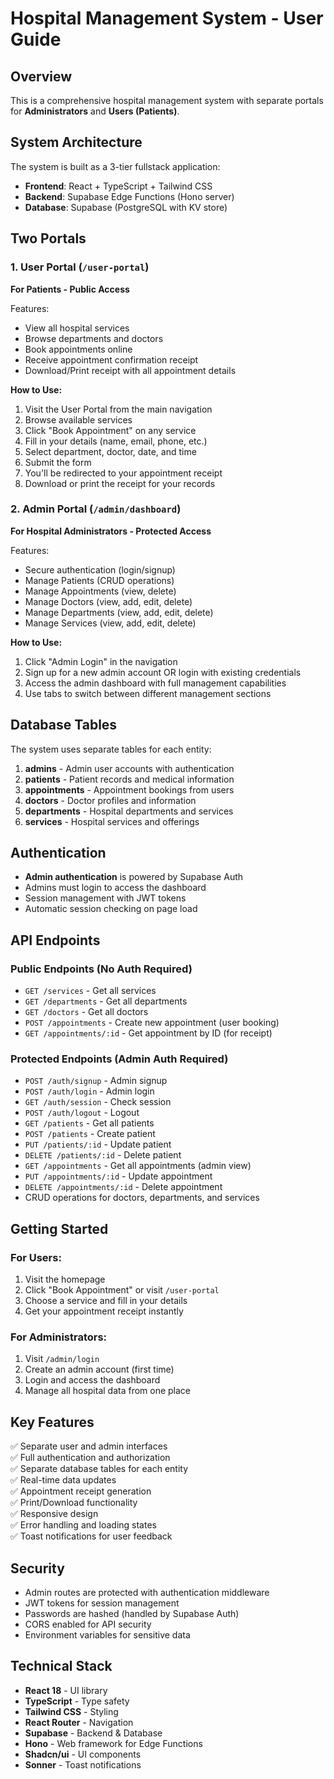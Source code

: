 # Hospital Management System - User Guide

## Overview

This is a comprehensive hospital management system with separate portals for **Administrators** and **Users (Patients)**.

## System Architecture

The system is built as a 3-tier fullstack application:
- **Frontend**: React + TypeScript + Tailwind CSS
- **Backend**: Supabase Edge Functions (Hono server)
- **Database**: Supabase (PostgreSQL with KV store)

## Two Portals

### 1. User Portal (`/user-portal`)
**For Patients - Public Access**

Features:
- View all hospital services
- Browse departments and doctors
- Book appointments online
- Receive appointment confirmation receipt
- Download/Print receipt with all appointment details

**How to Use:**
1. Visit the User Portal from the main navigation
2. Browse available services
3. Click "Book Appointment" on any service
4. Fill in your details (name, email, phone, etc.)
5. Select department, doctor, date, and time
6. Submit the form
7. You'll be redirected to your appointment receipt
8. Download or print the receipt for your records

### 2. Admin Portal (`/admin/dashboard`)
**For Hospital Administrators - Protected Access**

Features:
- Secure authentication (login/signup)
- Manage Patients (CRUD operations)
- Manage Appointments (view, delete)
- Manage Doctors (view, add, edit, delete)
- Manage Departments (view, add, edit, delete)
- Manage Services (view, add, edit, delete)

**How to Use:**
1. Click "Admin Login" in the navigation
2. Sign up for a new admin account OR login with existing credentials
3. Access the admin dashboard with full management capabilities
4. Use tabs to switch between different management sections

## Database Tables

The system uses separate tables for each entity:

1. **admins** - Admin user accounts with authentication
2. **patients** - Patient records and medical information
3. **appointments** - Appointment bookings from users
4. **doctors** - Doctor profiles and information
5. **departments** - Hospital departments and services
6. **services** - Hospital services and offerings

## Authentication

- **Admin authentication** is powered by Supabase Auth
- Admins must login to access the dashboard
- Session management with JWT tokens
- Automatic session checking on page load

## API Endpoints

### Public Endpoints (No Auth Required)
- `GET /services` - Get all services
- `GET /departments` - Get all departments
- `GET /doctors` - Get all doctors
- `POST /appointments` - Create new appointment (user booking)
- `GET /appointments/:id` - Get appointment by ID (for receipt)

### Protected Endpoints (Admin Auth Required)
- `POST /auth/signup` - Admin signup
- `POST /auth/login` - Admin login
- `GET /auth/session` - Check session
- `POST /auth/logout` - Logout
- `GET /patients` - Get all patients
- `POST /patients` - Create patient
- `PUT /patients/:id` - Update patient
- `DELETE /patients/:id` - Delete patient
- `GET /appointments` - Get all appointments (admin view)
- `PUT /appointments/:id` - Update appointment
- `DELETE /appointments/:id` - Delete appointment
- CRUD operations for doctors, departments, and services

## Getting Started

### For Users:
1. Visit the homepage
2. Click "Book Appointment" or visit `/user-portal`
3. Choose a service and fill in your details
4. Get your appointment receipt instantly

### For Administrators:
1. Visit `/admin/login`
2. Create an admin account (first time)
3. Login and access the dashboard
4. Manage all hospital data from one place

## Key Features

✅ Separate user and admin interfaces  
✅ Full authentication and authorization  
✅ Separate database tables for each entity  
✅ Real-time data updates  
✅ Appointment receipt generation  
✅ Print/Download functionality  
✅ Responsive design  
✅ Error handling and loading states  
✅ Toast notifications for user feedback  

## Security

- Admin routes are protected with authentication middleware
- JWT tokens for session management
- Passwords are hashed (handled by Supabase Auth)
- CORS enabled for API security
- Environment variables for sensitive data

## Technical Stack

- **React 18** - UI library
- **TypeScript** - Type safety
- **Tailwind CSS** - Styling
- **React Router** - Navigation
- **Supabase** - Backend & Database
- **Hono** - Web framework for Edge Functions
- **Shadcn/ui** - UI components
- **Sonner** - Toast notifications
